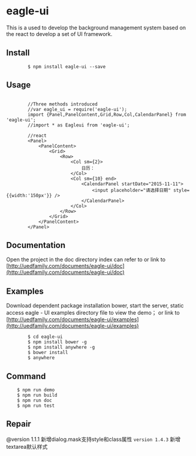 # eagle-ui
This is a used to develop the background management system based on the react to develop a set of UI framework.

## Install
```
		$ npm install eagle-ui --save
```

## Usage

```
		
		//Three methods introduced
		//var eagle_ui = require('eagle-ui');
		import {Panel,PanelContent,Grid,Row,Col,CalendarPanel} from 'eagle-ui';
		//import * as Eagleui from 'eagle-ui';
		
		//react
		<Panel>
			<PanelContent>
				<Grid>
					<Row>
						<Col sm={2}>
							日历：
						</Col>
						<Col sm={10} end>
							<CalendarPanel startDate="2015-11-11">
								<input placeholder="请选择日期" style={{width:'150px'}} />
							</CalendarPanel>
						</Col>
					</Row>
				</Grid>
			</PanelContent>
		</Panel>
```

## Documentation

Open the project in the doc directory index can refer to or link to [http://uedfamily.com/documents/eagle-ui/doc](http://uedfamily.com/documents/eagle-ui/doc)

## Examples

Download dependent package installation bower, start the server, static access eagle - UI examples directory file to view the demo； or link to [http://uedfamily.com/documents/eagle-ui/examples](http://uedfamily.com/documents/eagle-ui/examples)

```	
		$ cd eagle-ui
		$ npm install bower -g
		$ npm install anywhere -g
		$ bower install 
		$ anywhere
```

## Command

```
	$ npm run demo
	$ npm run build
	$ npm run doc
	$ npm run test
```

## Repair

@version 1.1.1 新增dialog.mask支持style和class属性
`version 1.4.3` 新增textarea默认样式


